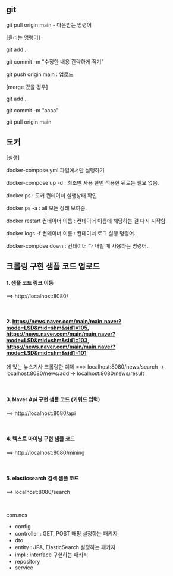 ## git

git pull origin main - 다운받는 명령어

[올리는 명령어]

git add .

git commit -m "수정한 내용 간략하게 적기"

git push origin main : 업로드

[merge 떴을 경우]

git add .

git commit -m "aaaa"

git pull origin main

## 도커

[실행]

docker-compose.yml 파일에서만 실행하기

docker-compose up -d : 최초만 사용 한번 적용한 뒤로는 필요 없음.

docker ps : 도커 컨테이너 실행상태 확인

docker ps -a : all 모든 상태 보여줌.

docker restart 컨테이너 이름 : 컨테이너 이름에 해당하는 걸 다시 시작함.

docker logs -f 컨테이너 이름 : 컨테이너 로그 실행 명령어.

docker-compose down : 컨테이너 다 내릴 때 사용하는 명령어.


## 크롤링 구현 샘플 코드 업로드


#### 1. 샘플 코드 링크 이동
==> http://localhost:8080/ 


<br>

#### 2. https://news.naver.com/main/main.naver?mode=LSD&mid=shm&sid1=105, https://news.naver.com/main/main.naver?mode=LSD&mid=shm&sid1=103, https://news.naver.com/main/main.naver?mode=LSD&mid=shm&sid1=101
에 있는 뉴스기사 크롤링한 예제
==> localhost:8080/news/search -> localhost:8080/news/add -> localhost:8080/news/result  

<br>

#### 3. Naver Api 구현 샘플 코드 (키워드 입력)
==> http://localhost:8080/api


<br>

#### 4. 텍스트 마이닝 구현 샘플 코드 
==> http://localhost:8080/mining


<br>

#### 5. elasticsearch 검색 샘플 코드
==> localhost:8080/search




<br>

com.ncs
* config
* controller : GET, POST 매핑 설정하는 패키지
* dto
* entity : JPA, ElasticSearch 설정하는 패키지
* impl : interface 구현하는 패키지
* repository
* service



<br>


